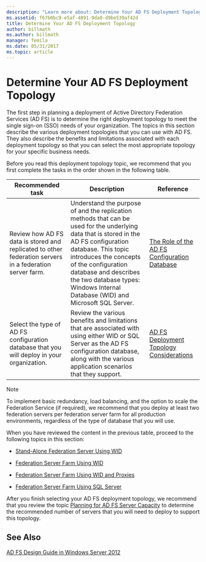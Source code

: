 ```yaml
---
description: "Learn more about: Determine Your AD FS Deployment Topology"
ms.assetid: f67b0bc9-e5af-4891-9da0-d9be539af42d
title: Determine Your AD FS Deployment Topology
author: billmath
ms.author: billmath
manager: femila
ms.date: 05/31/2017
ms.topic: article
---
```


# Determine Your AD FS Deployment Topology

The first step in planning a deployment of Active Directory Federation Services \(AD FS\) is to determine the right deployment topology to meet the single sign\-on \(SSO\) needs of your organization. The topics in this section describe the various deployment topologies that you can use with AD FS. They also describe the benefits and limitations associated with each deployment topology so that you can select the most appropriate topology for your specific business needs.

Before you read this deployment topology topic, we recommend that you first complete the tasks in the order shown in the following table.

|Recommended task|Description|Reference|
|--------------------|---------------|-------------|
|Review how AD FS data is stored and replicated to other federation servers in a federation server farm.|Understand the purpose of and the replication methods that can be used for the underlying data that is stored in the AD FS configuration database. This topic introduces the concepts of the configuration database and describes the two database types: Windows Internal Database \(WID\) and Microsoft SQL Server.|[The Role of the AD FS Configuration Database](../../ad-fs/technical-reference/The-Role-of-the-AD-FS-Configuration-Database.md)|
|Select the type of AD FS configuration database that you will deploy in your organization.|Review the various benefits and limitations that are associated with using either WID or SQL Server as the AD FS configuration database, along with the various application scenarios that they support.|[AD FS Deployment Topology Considerations](AD-FS-Deployment-Topology-Considerations.md)|

> [!NOTE]
> To implement basic redundancy, load balancing, and the option to scale the Federation Service \(if required\), we recommend that you deploy at  least two federation servers per federation server farm for all production environments, regardless of the type of database that you will use.

When you have reviewed the content in the previous table, proceed to the following topics in this section:

-   [Stand-Alone Federation Server Using WID](Stand-Alone-Federation-Server-Using-WID.md)

-   [Federation Server Farm Using WID](Federation-Server-Farm-Using-WID-2012.md)

-   [Federation Server Farm Using WID and Proxies](Federation-Server-Farm-Using-WID-and-Proxies-2012.md)

-   [Federation Server Farm Using SQL Server](Federation-Server-Farm-Using-SQL-Server-2012.md)

After you finish selecting your AD FS deployment topology, we recommend that you review the topic [Planning for AD FS Server Capacity](Planning-for-AD-FS-Server-Capacity.md) to determine the recommended number of servers that you will need to deploy to support this topology.

## See Also
[AD FS Design Guide in Windows Server 2012](AD-FS-Design-Guide-in-Windows-Server-2012.md)

